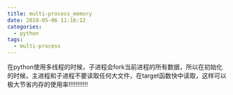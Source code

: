 ```yaml
---
title: multi-process_memory
date: 2019-05-06 11:16:12
categories:
  - python
tags: 
  - multi-process
---
```



在python使用多线程的时候，子进程会fork当前进程的所有数据，所以在初始化的时候，主进程和子进程不要读取任何大文件，在target函数快中读取，这样可以极大节省内存的使用率!!!!!!!!!!!
